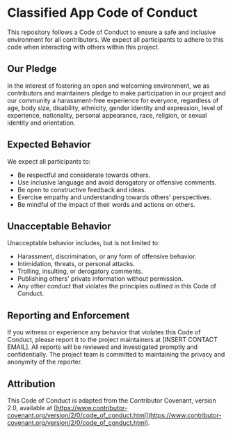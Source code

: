 # Classified App Code of Conduct

This repository follows a Code of Conduct to ensure a safe and inclusive environment for all contributors. We expect all participants to adhere to this code when interacting with others within this project.

## Our Pledge

In the interest of fostering an open and welcoming environment, we as contributors and maintainers pledge to make participation in our project and our community a harassment-free experience for everyone, regardless of age, body size, disability, ethnicity, gender identity and expression, level of experience, nationality, personal appearance, race, religion, or sexual identity and orientation.

## Expected Behavior

We expect all participants to:

- Be respectful and considerate towards others.
- Use inclusive language and avoid derogatory or offensive comments.
- Be open to constructive feedback and ideas.
- Exercise empathy and understanding towards others' perspectives.
- Be mindful of the impact of their words and actions on others.

## Unacceptable Behavior

Unacceptable behavior includes, but is not limited to:

- Harassment, discrimination, or any form of offensive behavior.
- Intimidation, threats, or personal attacks.
- Trolling, insulting, or derogatory comments.
- Publishing others' private information without permission.
- Any other conduct that violates the principles outlined in this Code of Conduct.

## Reporting and Enforcement

If you witness or experience any behavior that violates this Code of Conduct, please report it to the project maintainers at [INSERT CONTACT EMAIL]. All reports will be reviewed and investigated promptly and confidentially. The project team is committed to maintaining the privacy and anonymity of the reporter.

## Attribution

This Code of Conduct is adapted from the Contributor Covenant, version 2.0, available at [https://www.contributor-covenant.org/version/2/0/code_of_conduct.html](https://www.contributor-covenant.org/version/2/0/code_of_conduct.html).

